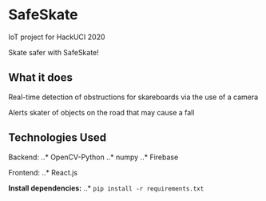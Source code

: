 # SafeSkate

IoT project for HackUCI 2020

Skate safer with SafeSkate!


## What it does

Real-time detection of obstructions for skareboards via the use of a camera

Alerts skater of objects on the road that may cause a fall


## Technologies Used

Backend:
..* OpenCV-Python
..* numpy
..* Firebase

Frontend:
..* React.js


**Install dependencies:**
..* `pip install -r requirements.txt`